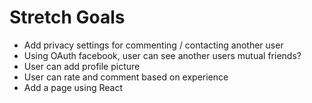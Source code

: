 Stretch Goals
============

 - Add privacy settings for commenting / contacting another user
 - Using OAuth facebook, user can see another users mutual friends?
 - User can add profile picture
 - User can rate and comment based on experience
 - Add a page using React

